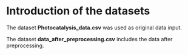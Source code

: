 ﻿# Introduction of the datasets

The dataset **Photocatalysis_data.csv** was used as original data input.

The dataset **data_after_preprocessing.csv** includes the data after preprocessing.
